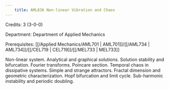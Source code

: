 ```yaml
---
    title: AML836 Non-linear Vibration and Chaos
---
```

Credits: 3 (3-0-0)

Department: Department of Applied Mechanics

Prerequisites: [[/Applied Mechanics/AML701 | AML701]]/[[/AML734 | AML734]]/[[/CEL719 | CEL719]]/[[/MEL733 | MEL733]]

Non-linear system. Analytical and graphical solutions. Solution stability and bifurcation. Fourier transforms. Poincare section. Temporal chaos in dissipative systems. Simple and strange attractors. Fractal dimension and geometric characterization. Hopf bifurcation and limit cycle. Sub-harmonic instability and periodic doubling.